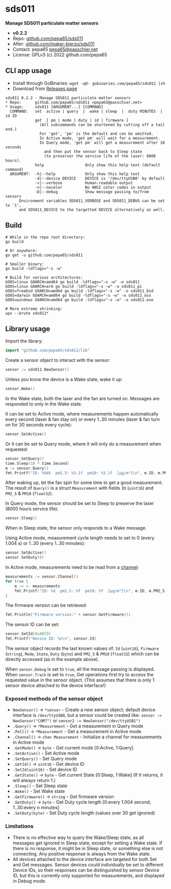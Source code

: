 # sds011
**Manage SDS011 particulate matter sensors**

* **v0.2.2**
* Repo: [github.com/pepa65/sds011](https://github.com/pepa65/sds011)
* After: [github.com/maker-bierzo/sds011](https://github.com/maker-bierzo/sds011)
* Contact: pepa65 <pepa65@passchier.net>
* License: GPLv3 (c) 2022 github.com/pepa65

## CLI app usage
* Install through GoBinaries: `wget -qO- gobinaries.com/pepa65/sds011 |sh`
* Download from [Releases page](https://github.com/pepa65/sds011/releases)

```
sds011 0.2.2 - Manage SDS011 particulate matter sensors
* Repo:      github.com/pepa65/sds011 <pepa65@passchier.net>
* Usage:     sds011 [ARGUMENT...] [COMMAND]
  COMMAND:   set  active | query  |  wake | sleep  |  duty MINUTES  |  id ID
             get  [ pm | mode | duty | id | firmware ]
               (All subcommands can be shortened by cutting off a tail end.)
               For 'get', 'pm' is the default and can be omitted.
               In Active mode, 'get pm' will wait for a measurement.
               In Query mode, 'get pm' will get a measurement after 10 seconds
                 and then put the sensor back to Sleep state
                 (to preserver the service life of the laser: 8000 hours).
             help                  Only show this help text (default command)
  ARGUMENT:  -h|--help             Only show this help text
             -d|--device DEVICE    DEVICE is '/dev/ttyUSB0' by default
             -v|--verbose          Human-readable output
             -n|--nocolor          No ANSI color codes in output
             -D|--debug            Show message passing to/from sensors
      Environment variables SDS011_VERBOSE and SDS011_DEBUG can be set to '1',
      and SDS011_DEVICE to the targetted DEVICE alternatively as well.
```

## Build
```shell
# While in the repo root directory:
go build

# Or anywhere:
go get -u github.com/pepa65/sds011

# Smaller binary:
go build -ldflags="-s -w"

# Build for various architectures:
GOOS=linux GOARCH=amd64 go build -ldflags="-s -w" -o sds011
GOOS=linux GOARCH=arm go build -ldflags="-s -w" -o sds011_pi
GOOS=freebsd GOARCH=amd64 go build -ldflags="-s -w" -o sds011_bsd
GOOS=darwin GOARCH=amd64 go build -ldflags="-s -w" -o sds011_osx
GOOS=windows GOARCH=amd64 go build -ldflags="-s -w" -o sds011.exe

# More extreme shrinking:
upx --brute sds011*
```

## Library usage
Import the library:
```go
import "github.com/pepa65/sds011/lib"
```

Create a sensor object to interact with the sensor:
```go
sensor := sds011.NewSensor()
```

Unless you know the device is a Wake state, wake it up:
```go
sensor.Wake()
```
In the Wake state, both the laser and the fan are turned on. Messages are responded to only in the Wake state.

It can be set to Active mode, where measurements happen automatically every second (laser & fan stay on) or every 1..30 minutes (laser & fan turn on for 30 seconds every cycle):
```go
sensor.SetActive()
```

Or it can be set to Query mode, where it will only do a measurement when requested:
```go
sensor.SetQuery()
time.Sleep(10 * time.Second)
m := sensor.Query()
fmt.Printf("ID: %04X  pm2.5: %3.1f  pm10: %3.1f  [μg/m³]\n", m.ID, m.PM2_5, m.PM10)
```
After waking up, let the fan spin for some time to get a good measurement.
The result of `Query()` is a struct `Measurement` with fields `ID` (`uint16`) and `PM2_5` & `PM10` (`float32`).

In Query mode, the sensor should be set to Sleep to preserve the laser (8000 hours service life):
```go
sensor.Sleep()
```
When in Sleep state, the sensor only responds to a Wake message.

Using Active mode, measurement cycle length needs to set to 0 (every 1.004 s) or 1..30 (every 1..30 minutes):
```go
sensor.SetActive()
sensor.SetDuty(0)
```

In Active mode, measurements need to be read from a [channel](https://gobyexample.com/channels):
```go
measurements := sensor.Channel()
for true {
	m := <- measurements
	fmt.Printf("ID: %X  pm2.5: %f  pm10: %f  [μg/m³]\n", m.ID, m.PM2_5, m.PM10)
}
```

The firmware version can be retrieved:
```go
fmt.Println("Firmware version:" + sensor.GetFirmware())
```

The sensor ID can be set:
```go
sensor.SetId(0xABCD)
fmt.Printf("Device ID: %x\n", sensor.Id)
```
The sensor object records the last known values of: `Id` (`uint16`), `Firmware` (`string`), `Mode`, `State`, `Duty` (`byte`) and `PM2_5` & `PM10` (`float32`) which can be directly accessed (as in the example above).

When `sensor.Debug` is set to `true`, all the message passing is displayed.
When `sensor.Track` is set to `true`, Get operations first try to access the requested value in the sensor object. (This assumes that there is only 1 sensor device attached to the device interface!)

### Exposed methods of the sensor object
* `NewSensor()` -> `*sensor` - Create a new sensor object; default device interface is `/dev/ttyUSB0`, but a sensor could be created like: `sensor := NewSensor("COM7")` or `sensor2 := NewSensor("/dev/ttyUSB1")`
* `.Query()` -> `*Measurement` - Get a measurement in Query mode
* `.Poll()` -> `*Measurement` - Get a measurement in Active mode
* `.Channel()` -> `chan Measurement` - Initialize a channel for measurements in Active mode
* `.GetMode()` -> `byte` - Get current mode [0:Active, 1:Query]
* `.SetActive()` - Set Active mode
* `.SetQuery()` - Set Query mode
* `.GetId()` -> `uint16` - Get device ID
* `.SetId(uint16)` - Set device ID
* `.GetState()` -> `byte` - Get current State [0:Sleep, 1:Wake] (If it returns, it will always return 1.)
* `.Sleep()` - Set Sleep state
* `.Wake()` - Set Wake state
* `.GetFirmware()` -> `string` - Get firmware version
* `.GetDuty()` -> `byte` - Get Duty cycle length [0:every 1.004 second, 1..30:every n minutes]
* `.SetDuty(byte)` - Set Duty cycle length (values over 30 get ignored)

### Limitations
* There is no effective way to query the Wake/Sleep state, as all messages get ignored in Sleep state, except for setting a Wake state. If there is no response, it might be in Sleep state, or something else is not connecting. Any positive response is always from the Wake state.
* All devices attached to the device interface are targeted for both Set and Get messages. Sensor devices could individually be set to different Device IDs, so their responses can be distinguished by sensor Device ID, but this is currently only supported for measurements, and displayed in Debug mode.
